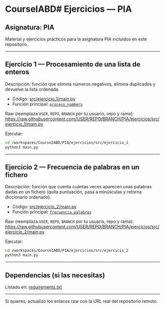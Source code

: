 # CourseIABD# Ejercicios — PIA

## Asignatura: PIA
Material y ejercicios prácticos para la asignatura PIA incluidos en este repositorio.

---

## Ejercicio 1 — Procesamiento de una lista de enteros
Descripción: función que elimina números negativos, elimina duplicados y devuelve la lista ordenada.
- Código: [src/ejercicio_1/main.py](src/ejercicio_1/main.py)  
- Función principal: [`process_numbers`](src/ejercicio_1/main.py)

Raw (reemplaza `USER`, `REPO`, `BRANCH` por tu usuario, repo y rama):
https://raw.githubusercontent.com/USER/REPO/BRANCH/PIA/ejercicios/src/ejercicio_1/main.py

Ejecutar:
```bash
cd /workspaces/CourseIABD/PIA/ejercicios/src/ejercicio_1
python3 main.py
```

---

## Ejercicio 2 — Frecuencia de palabras en un fichero
Descripción: función que cuenta cuántas veces aparecen unas palabras dadas en un fichero (quita puntuación, pasa a minúsculas y retorna diccionario ordenado).
- Código: [src/ejercicio_2/main.py](src/ejercicio_2/main.py)  
- Función principal: [`frecuencia_palabras`](src/ejercicio_2/main.py)

Raw (reemplaza `USER`, `REPO`, `BRANCH` por tu usuario, repo y rama):
https://raw.githubusercontent.com/USER/REPO/BRANCH/PIA/ejercicios/src/ejercicio_2/main.py

Ejecutar:
```bash
cd /workspaces/CourseIABD/PIA/ejercicios/src/ejercicio_2
python3 main.py
```

---

## Dependencias (si las necesitas)
Listado en: [requirements.txt](requirements.txt)

---

Si quieres, actualizo los enlaces raw con la URL real del repositorio remoto.